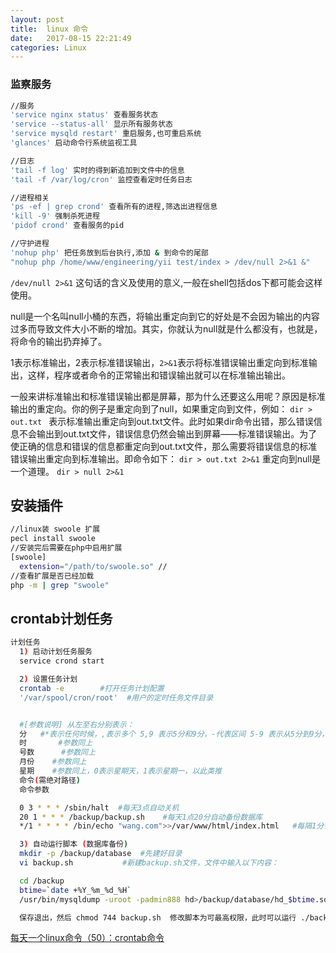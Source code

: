 ```yaml
---
layout: post
title:  linux 命令
date:   2017-08-15 22:21:49
categories: Linux
---
```

### 监察服务
```bash
//服务
'service nginx status' 查看服务状态
'service --status-all' 显示所有服务状态
'service mysqld restart' 重启服务,也可重启系统
'glances' 启动命令行系统监视工具

//日志
'tail -f log' 实时的得到新追加到文件中的信息
'tail -f /var/log/cron' 监控查看定时任务日志

//进程相关
'ps -ef | grep crond' 查看所有的进程,筛选出进程信息
'kill -9' 强制杀死进程
'pidof crond' 查看服务的pid

//守护进程
'nohup php' 把任务放到后台执行,添加 & 到命令的尾部
"nohup php /home/www/engineering/yii test/index > /dev/null 2>&1 &"
```

`/dev/null 2>&1`
这句话的含义及使用的意义,一般在shell包括dos下都可能会这样使用。

null是一个名叫null小桶的东西，将输出重定向到它的好处是不会因为输出的内容过多而导致文件大小不断的增加。其实，你就认为null就是什么都没有，也就是，将命令的输出扔弃掉了。

1表示标准输出，2表示标准错误输出，`2>&1`表示将标准错误输出重定向到标准输出，这样，程序或者命令的正常输出和错误输出就可以在标准输出输出。

一般来讲标准输出和标准错误输出都是屏幕，那为什么还要这么用呢？原因是标准输出的重定向。你的例子是重定向到了null，如果重定向到文件，例如：
`dir > out.txt `
表示标准输出重定向到out.txt文件。此时如果dir命令出错，那么错误信息不会输出到out.txt文件，错误信息仍然会输出到屏幕——标准错误输出。为了使正确的信息和错误的信息都重定向到out.txt文件，那么需要将错误信息的标准错误输出重定向到标准输出。即命令如下：
`dir > out.txt 2>&1`
重定向到null是一个道理。
`dir > null 2>&1`

## 安装插件
```bash
//linux装 swoole 扩展
pecl install swoole
//安装完后需要在php中启用扩展
[swoole]
  extension="/path/to/swoole.so" //
//查看扩展是否已经加载
php -m | grep "swoole"
```

## crontab计划任务
```bash
计划任务
  1) 启动计划任务服务
  service crond start

  2) 设置任务计划
  crontab -e        #打开任务计划配置
  '/var/spool/cron/root'  #用户的定时任务文件目录


  #[参数说明] 从左至右分别表示：
  分   #*表示任何时候，,表示多个 5,9 表示5分和9分，-代表区间 5-9 表示从5分到9分，*/n 表示间隔n
  时       #参数同上
  号数      #参数同上
  月份    #参数同上
  星期    #参数同上，0表示星期天，1表示星期一，以此类推
  命令(需绝对路径)
  命令参数

  0 3 * * * /sbin/halt  #每天3点自动关机
  20 1 * * * /backup/backup.sh    #每天1点20分自动备份数据库
  */1 * * * * /bin/echo "wang.com">>/var/www/html/index.html   #每隔1分钟向index.html文件追加一行houdunwang.com

  3) 自动运行脚本 (数据库备份)
  mkdir -p /backup/database  #先建好目录
  vi backup.sh           #新建backup.sh文件，文件中输入以下内容：

  cd /backup
  btime=`date +%Y_%m_%d_%H`
  /usr/bin/mysqldump -uroot -padmin888 hd>/backup/database/hd_$btime.sql

  保存退出，然后 chmod 744 backup.sh  修改脚本为可最高权限，此时可以运行 ./backup.sh 测试脚本
```
[每天一个linux命令（50）：crontab命令](http://www.cnblogs.com/peida/archive/2013/01/08/2850483.html)
